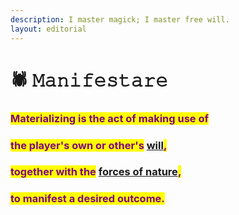 ```yaml
---
description: I master magick; I master free will.
layout: editorial
---
```


# 🕷 𝙼𝚊𝚗𝚒𝚏𝚎𝚜𝚝𝚊𝚛𝚎

### <mark style="color:purple;"></mark>

### <mark style="color:purple;">Materializing is the act of making use of</mark>&#x20;

### <mark style="color:purple;">the player's own or other's</mark> [will](../undefined-1.md)<mark style="color:purple;">,</mark>&#x20;

### <mark style="color:purple;">together with the</mark> [forces of nature](../undefined-4/the-four-elements/)<mark style="color:purple;">,</mark>

### <mark style="color:purple;">to manifest a desired outcome.</mark>




